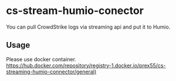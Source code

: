 # cs-stream-humio-conector

You can pull CrowdStrike logs via streaming api and put it to Humio.

## Usage
Please use docker container.  
[https://hub.docker.com/repository/registry-1.docker.io/prex55/cs-streaming-humio-connector/general)](https://hub.docker.com/repository/registry-1.docker.io/prex55/cs-streaming-humio-connector/general)
